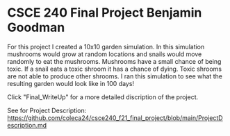 # CSCE 240 Final Project Benjamin Goodman

For this project I created a 10x10 garden simulation. In this simulation mushrooms would grow at random locations and snails would move randomly to eat the mushrooms.  Mushrooms have a small chance of being toxic.  If a snail eats a toxic shroom it has a chance of dying.  Toxic shrooms are not able to produce other shrooms.  I ran this simulation to see what the resulting garden would look like in 100 days!

Click "Final_WriteUp" for a more detailed discription of the project.

See for Project Description: https://github.com/coleca24/csce240_f21_final_project/blob/main/ProjectDescription.md
